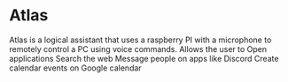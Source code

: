 # Atlas
 
Atlas is a logical assistant that uses a raspberry PI with a microphone to remotely control a PC using voice commands. 
Allows the user to
Open applications
Search the web
Message people on apps like Discord
Create calendar events on Google calendar
